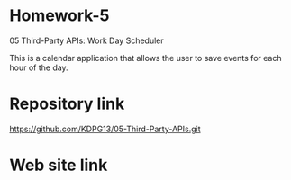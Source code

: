 # Homework-5

05 Third-Party APIs: Work Day Scheduler

This is a  calendar application that allows the user to save events for each hour of the day.

    

# Repository link
https://github.com/KDPG13/05-Third-Party-APIs.git

# Web site link



